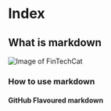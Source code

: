 # Index

## What is markdown

![Image of FinTechCat](https://octodex.github.com/images/Fintechtocat.png)

### How to use markdown

#### GitHub Flavoured markdown
